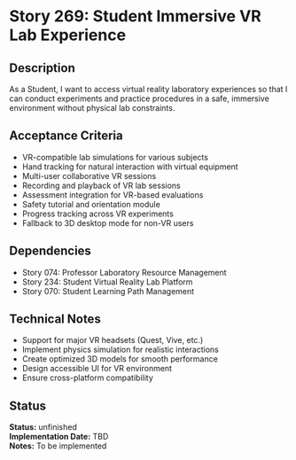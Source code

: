 # Story 269: Student Immersive VR Lab Experience

## Description
As a Student, I want to access virtual reality laboratory experiences so that I can conduct experiments and practice procedures in a safe, immersive environment without physical lab constraints.

## Acceptance Criteria
- VR-compatible lab simulations for various subjects
- Hand tracking for natural interaction with virtual equipment
- Multi-user collaborative VR sessions
- Recording and playback of VR lab sessions
- Assessment integration for VR-based evaluations
- Safety tutorial and orientation module
- Progress tracking across VR experiments
- Fallback to 3D desktop mode for non-VR users

## Dependencies
- Story 074: Professor Laboratory Resource Management
- Story 234: Student Virtual Reality Lab Platform
- Story 070: Student Learning Path Management

## Technical Notes
- Support for major VR headsets (Quest, Vive, etc.)
- Implement physics simulation for realistic interactions
- Create optimized 3D models for smooth performance
- Design accessible UI for VR environment
- Ensure cross-platform compatibility
## Status
**Status:** unfinished  
**Implementation Date:** TBD  
**Notes:** To be implemented
